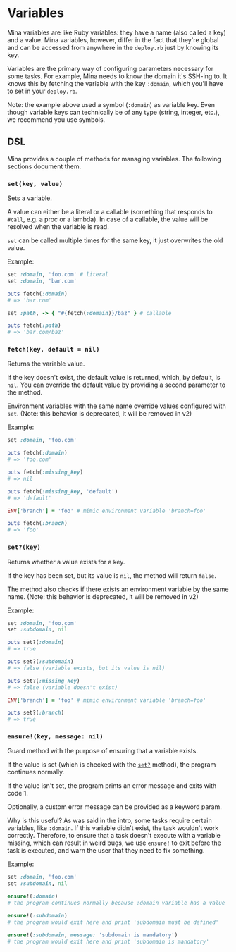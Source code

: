 # Variables

Mina variables are like Ruby variables: they have a name (also called a key) and a value. Mina variables, however, differ in the fact that they're global and can be accessed from anywhere in the `deploy.rb` just by knowing its key.

Variables are the primary way of configuring parameters necessary for some tasks. For example, Mina needs to know the domain it's SSH-ing to. It knows this by fetching the variable with the key `:domain`, which you'll have to set in your `deploy.rb`.

Note: the example above used a symbol (`:domain`) as variable key. Even though variable keys can technically be of any type (string, integer, etc.), we recommend you use symbols.

## DSL

Mina provides a couple of methods for managing variables. The following sections document them.

### `set(key, value)`

Sets a variable.

A value can either be a literal or a callable (something that responds to `#call`, e.g. a proc or a lambda). In case of a callable, the value will be resolved when the variable is read.

`set` can be called multiple times for the same key, it just overwrites the old value.

Example:
```ruby
set :domain, 'foo.com' # literal
set :domain, 'bar.com'

puts fetch(:domain)
# => 'bar.com'

set :path, -> { "#{fetch(:domain)}/baz" } # callable

puts fetch(:path)
# => 'bar.com/baz'
```

### `fetch(key, default = nil)`

Returns the variable value.

If the key doesn't exist, the default value is returned, which, by default, is `nil`. You can override the default value by providing a second parameter to the method.

Environment variables with the same name override values configured with `set`. (Note: this behavior is deprecated, it will be removed in v2)

Example:
```ruby
set :domain, 'foo.com'

puts fetch(:domain)
# => 'foo.com'

puts fetch(:missing_key)
# => nil

puts fetch(:missing_key, 'default')
# => 'default'

ENV['branch'] = 'foo' # mimic environment variable 'branch=foo'

puts fetch(:branch)
# => 'foo'
```

### `set?(key)`

Returns whether a value exists for a key.

If the key has been set, but its value is `nil`, the method will return `false`.

The method also checks if there exists an environment variable by the same name. (Note: this behavior is deprecated, it will be removed in v2)

Example:
```ruby
set :domain, 'foo.com'
set :subdomain, nil

puts set?(:domain)
# => true

puts set?(:subdomain)
# => false (variable exists, but its value is nil)

puts set?(:missing_key)
# => false (variable doesn't exist)

ENV['branch'] = 'foo' # mimic environment variable 'branch=foo'

puts set?(:branch)
# => true
```

### `ensure!(key, message: nil)`

Guard method with the purpose of ensuring that a variable exists.

If the value is set (which is checked with the [`set?`](#setkey) method), the program continues normally.

If the value isn't set, the program prints an error message and exits with code 1.

Optionally, a custom error message can be provided as a keyword param.

Why is this useful? As was said in the intro, some tasks require certain variables, like `:domain`. If this variable didn't exist, the task wouldn't work correctly. Therefore, to ensure that a task doesn't execute with a variable missing, which can result in weird bugs, we use `ensure!` to exit before the task is executed, and warn the user that they need to fix something.

Example:
```ruby
set :domain, 'foo.com'
set :subdomain, nil

ensure!(:domain)
# the program continues normally because :domain variable has a value

ensure!(:subdomain)
# the program would exit here and print 'subdomain must be defined'

ensure!(:subdomain, message: 'subdomain is mandatory')
# the program would exit here and print 'subdomain is mandatory'
```
